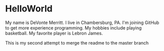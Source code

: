 # HelloWorld

My name is DeVonte Merritt. I live in Chambersburg, PA. I'm joining GitHub to get more experience programming. My hobbies include playing basketball. My favorite player is Lebron James.

This is my second attempt to merge the readme to the master branch
